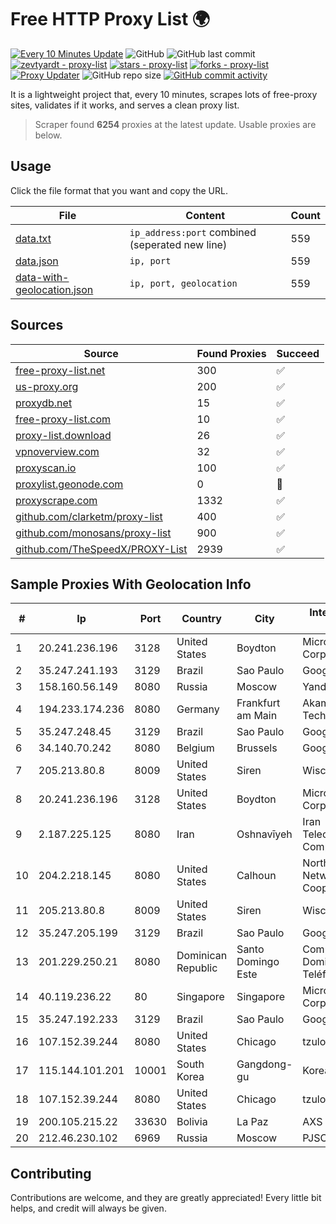 
# Free HTTP Proxy List 🌍

[![Every 10 Minutes Update](https://github.com/mertguvencli/http-proxy-list/actions/workflows/main.yml/badge.svg?branch=main)](https://github.com/mertguvencli/http-proxy-list/actions/workflows/main.yml)
![GitHub](https://img.shields.io/github/license/mertguvencli/http-proxy-list)
![GitHub last commit](https://img.shields.io/github/last-commit/mertguvencli/http-proxy-list)
[![zevtyardt - proxy-list](https://img.shields.io/static/v1?label=zevtyardt&message=proxy-list&color=blue&logo=github)](https://github.com/zevtyardt/proxy-list "Go to GitHub repo")
[![stars - proxy-list](https://img.shields.io/github/stars/zevtyardt/proxy-list?style=social)](https://github.com/zevtyardt/proxy-list)
[![forks - proxy-list](https://img.shields.io/github/forks/zevtyardt/proxy-list?style=social)](https://github.com/zevtyardt/proxy-list)
[![Proxy Updater](https://github.com/zevtyardt/proxy-list/workflows/Proxy%20Updater/badge.svg)](https://github.com/zevtyardt/proxy-list/actions?query=workflow:"Proxy+Updater")
![GitHub repo size](https://img.shields.io/github/repo-size/zevtyardt/proxy-list)
[![GitHub commit activity](https://img.shields.io/github/commit-activity/m/zevtyardt/proxy-list?logo=commits)](https://github.com/zevtyardt/proxy-list/commits/main)

It is a lightweight project that, every 10 minutes, scrapes lots of free-proxy sites, validates if it works, and serves a clean proxy list.

> Scraper found **6254** proxies at the latest update. Usable proxies are below.

## Usage

Click the file format that you want and copy the URL.

|File|Content|Count|
|----|-------|-----|
|[data.txt](https://raw.githubusercontent.com/mertguvencli/http-proxy-list/main/proxy-list/data.txt)|`ip_address:port` combined (seperated new line)|559|
|[data.json](https://raw.githubusercontent.com/mertguvencli/http-proxy-list/main/proxy-list/data.json)|`ip, port`|559|
|[data-with-geolocation.json](https://raw.githubusercontent.com/mertguvencli/http-proxy-list/main/proxy-list/data-with-geolocation.json)|`ip, port, geolocation`|559|

## Sources

|Source|Found Proxies|Succeed|
|------|-------------|-------|
|[free-proxy-list.net](https://free-proxy-list.net)|300|✅|
|[us-proxy.org](https://www.us-proxy.org)|200|✅|
|[proxydb.net](http://proxydb.net)|15|✅|
|[free-proxy-list.com](https://free-proxy-list.com/?page=&port=&type%5B%5D=http&type%5B%5D=https&up_time=0&search=Search)|10|✅|
|[proxy-list.download](https://www.proxy-list.download/HTTP)|26|✅|
|[vpnoverview.com](https://vpnoverview.com/privacy/anonymous-browsing/free-proxy-servers)|32|✅|
|[proxyscan.io](https://www.proxyscan.io)|100|✅|
|[proxylist.geonode.com](https://proxylist.geonode.com/api/proxy-list?limit=300&page=1&sort_by=lastChecked&sort_type=desc&protocols=http,https)|0|🚫|
|[proxyscrape.com](https://api.proxyscrape.com/v2/?request=displayproxies&protocol=http&timeout=10000&country=all&ssl=all&anonymity=all)|1332|✅|
|[github.com/clarketm/proxy-list](https://raw.githubusercontent.com/clarketm/proxy-list/master/proxy-list-raw.txt)|400|✅|
|[github.com/monosans/proxy-list](https://raw.githubusercontent.com/monosans/proxy-list/main/proxies/http.txt)|900|✅|
|[github.com/TheSpeedX/PROXY-List](https://raw.githubusercontent.com/TheSpeedX/PROXY-List/master/http.txt)|2939|✅|


## Sample Proxies With Geolocation Info

|#|Ip|Port|Country|City|Internet Service Provider|
|-|--|----|-------|----|-------------------------|
|1|20.241.236.196|3128|United States|Boydton|Microsoft Corporation|
|2|35.247.241.193|3129|Brazil|Sao Paulo|Google LLC|
|3|158.160.56.149|8080|Russia|Moscow|Yandex.Cloud LLC|
|4|194.233.174.236|8080|Germany|Frankfurt am Main|Akamai Technologies, Inc.|
|5|35.247.248.45|3129|Brazil|Sao Paulo|Google LLC|
|6|34.140.70.242|8080|Belgium|Brussels|Google LLC|
|7|205.213.80.8|8009|United States|Siren|WiscNet|
|8|20.241.236.196|3128|United States|Boydton|Microsoft Corporation|
|9|2.187.225.125|8080|Iran|Oshnavīyeh|Iran Telecommunication Company PJS|
|10|204.2.218.145|8080|United States|Calhoun|North Georgia Network Cooperative, Inc.|
|11|205.213.80.8|8009|United States|Siren|WiscNet|
|12|35.247.205.199|3129|Brazil|Sao Paulo|Google LLC|
|13|201.229.250.21|8080|Dominican Republic|Santo Domingo Este|Compañía Dominicana de Teléfonos S. A.|
|14|40.119.236.22|80|Singapore|Singapore|Microsoft Corporation|
|15|35.247.192.233|3129|Brazil|Sao Paulo|Google LLC|
|16|107.152.39.244|8080|United States|Chicago|tzulo, inc.|
|17|115.144.101.201|10001|South Korea|Gangdong-gu|Korea Telecom|
|18|107.152.39.244|8080|United States|Chicago|tzulo, inc.|
|19|200.105.215.22|33630|Bolivia|La Paz|AXS Bolivia S. A.|
|20|212.46.230.102|6969|Russia|Moscow|PJSC "Vimpelcom"|



## Contributing

Contributions are welcome, and they are greatly appreciated! Every
little bit helps, and credit will always be given.


